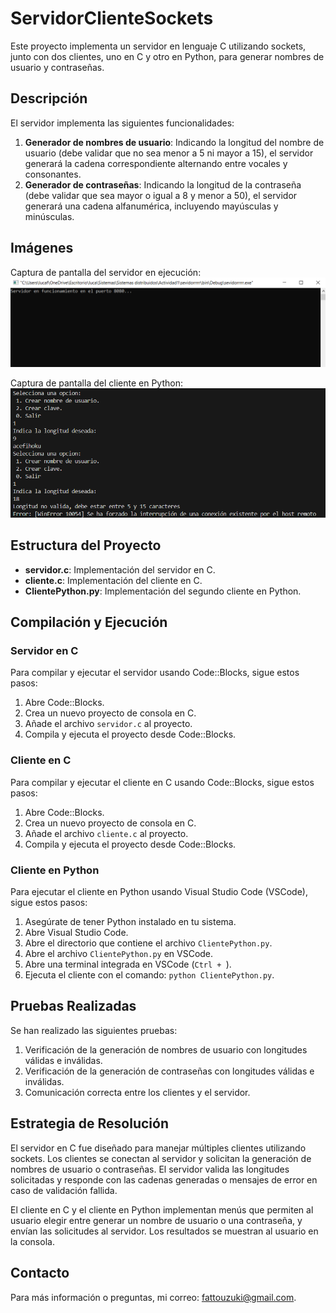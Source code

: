 # ServidorClienteSockets

Este proyecto implementa un servidor en lenguaje C utilizando sockets, junto con dos clientes, uno en C y otro en Python, para generar nombres de usuario y contraseñas.

## Descripción

El servidor implementa las siguientes funcionalidades:
1. **Generador de nombres de usuario**: Indicando la longitud del nombre de usuario (debe validar que no sea menor a 5 ni mayor a 15), el servidor generará la cadena correspondiente alternando entre vocales y consonantes.
2. **Generador de contraseñas**: Indicando la longitud de la contraseña (debe validar que sea mayor o igual a 8 y menor a 50), el servidor generará una cadena alfanumérica, incluyendo mayúsculas y minúsculas.

## Imágenes

Captura de pantalla del servidor en ejecución:
![Servidor en ejecución](images/Capturadepantalla124333.png)



Captura de pantalla del cliente en Python:
![Cliente en Python](images/Capturadepantalla124255.png)

## Estructura del Proyecto

- **servidor.c**: Implementación del servidor en C.
- **cliente.c**: Implementación del cliente en C.
- **ClientePython.py**: Implementación del segundo cliente en Python.

## Compilación y Ejecución

### Servidor en C

Para compilar y ejecutar el servidor usando Code::Blocks, sigue estos pasos:

1. Abre Code::Blocks.
2. Crea un nuevo proyecto de consola en C.
3. Añade el archivo `servidor.c` al proyecto.
4. Compila y ejecuta el proyecto desde Code::Blocks.

### Cliente en C

Para compilar y ejecutar el cliente en C usando Code::Blocks, sigue estos pasos:

1. Abre Code::Blocks.
2. Crea un nuevo proyecto de consola en C.
3. Añade el archivo `cliente.c` al proyecto.
4. Compila y ejecuta el proyecto desde Code::Blocks.

### Cliente en Python

Para ejecutar el cliente en Python usando Visual Studio Code (VSCode), sigue estos pasos:

1. Asegúrate de tener Python instalado en tu sistema.
2. Abre Visual Studio Code.
3. Abre el directorio que contiene el archivo `ClientePython.py`.
4. Abre el archivo `ClientePython.py` en VSCode.
5. Abre una terminal integrada en VSCode (`Ctrl + `).
6. Ejecuta el cliente con el comando: `python ClientePython.py`.

## Pruebas Realizadas

Se han realizado las siguientes pruebas:
1. Verificación de la generación de nombres de usuario con longitudes válidas e inválidas.
2. Verificación de la generación de contraseñas con longitudes válidas e inválidas.
3. Comunicación correcta entre los clientes y el servidor.

## Estrategia de Resolución

El servidor en C fue diseñado para manejar múltiples clientes utilizando sockets. Los clientes se conectan al servidor y solicitan la generación de nombres de usuario o contraseñas. El servidor valida las longitudes solicitadas y responde con las cadenas generadas o mensajes de error en caso de validación fallida.

El cliente en C y el cliente en Python implementan menús que permiten al usuario elegir entre generar un nombre de usuario o una contraseña, y envían las solicitudes al servidor. Los resultados se muestran al usuario en la consola.

## Contacto

Para más información o preguntas, mi correo: [fattouzuki@gmail.com](mailto:fattouzuki@gmail.com).
